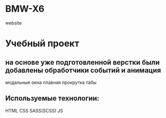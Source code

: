 # BMW-X6
website
# Учебный проект 
## на основе уже подготовленной верстки были добавлены обработчики событий и анимация 
модальные окна
плавная прокрутка
табы
## Используемые технологии:
HTML
CSS
SASS(SCSS)
JS
